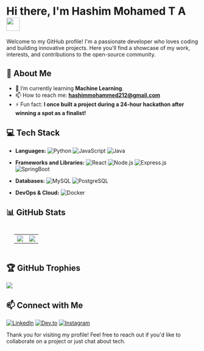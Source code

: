 # Hi there, I'm Hashim Mohamed T A <img src="https://media.giphy.com/media/hvRJCLFzcasrR4ia7z/giphy.gif" width="35">

Welcome to my GitHub profile! I'm a passionate developer who loves coding and building innovative projects. Here you'll find a showcase of my work, interests, and contributions to the open-source community.

## 🚀 About Me

- 🌱 I’m currently learning **Machine Learning**.
- 📫 How to reach me: **hashimmohammed212@gmail.com**
- ⚡ Fun fact: **I once built a project during a 24-hour hackathon after winning a spot as a finalist!**

## 💻 Tech Stack

- **Languages:** 
  ![Python](https://img.shields.io/badge/python-%2314354C.svg?style=for-the-badge&logo=python&logoColor=white)
  ![JavaScript](https://img.shields.io/badge/javascript-%23323330.svg?style=for-the-badge&logo=javascript&logoColor=%23F7DF1E)
  ![Java](https://img.shields.io/badge/java-%23ED8B00.svg?style=for-the-badge&logo=java&logoColor=white)
  
- **Frameworks and Libraries:**
  ![React](https://img.shields.io/badge/react-%2320232a.svg?style=for-the-badge&logo=react&logoColor=%2361DAFB)
  ![Node.js](https://img.shields.io/badge/node.js-%2343853D.svg?style=for-the-badge&logo=node.js&logoColor=white)
  ![Express.js](https://img.shields.io/badge/express.js-%23404d59.svg?style=for-the-badge&logo=express&logoColor=%2361DAFB)
  ![SpringBoot](https://img.shields.io/badge/SpringBoot-%236DB33F.svg?style=for-the-badge&logo=spring&logoColor=white)
  
- **Databases:**
  ![MySQL](https://img.shields.io/badge/mysql-%2300f.svg?style=for-the-badge&logo=mysql&logoColor=white)
  ![PostgreSQL](https://img.shields.io/badge/postgresql-%23316192.svg?style=for-the-badge&logo=postgresql&logoColor=white)

- **DevOps & Cloud:**
  ![Docker](https://img.shields.io/badge/docker-%230db7ed.svg?style=for-the-badge&logo=docker&logoColor=white)

## 📊 GitHub Stats
<table align="center" style="border-collapse: collapse; padding: 20px; border: none;">
  <tr>
    <td style="border: none;">
      <img style="border: none;" src="https://github-readme-stats.vercel.app/api?username=HashimCodeDev&show_icons=true&theme=radical">
    </td>
    <td style="border: none;">
      <img style="border: none;" src="https://github-readme-stats.vercel.app/api/top-langs/?username=HashimCodeDev&layout=compact&theme=radical">
    </td>
  </tr>
</table>


## 🏆 GitHub Trophies

<img src="https://github-profile-trophy.vercel.app/?username=HashimCodeDev&theme=dracula"/>

## 📫 Connect with Me

[![LinkedIn](https://img.shields.io/badge/LinkedIn-%230077B5.svg?style=for-the-badge&logo=linkedin&logoColor=white)](https://www.linkedin.com/in/hashimmohamedta/)
[![Dev.to](https://img.shields.io/badge/Dev.to-%23000.svg?style=for-the-badge&logo=dev.to&logoColor=white)](https://dev.to/hashimdev)
[![Instagram](https://img.shields.io/badge/Instagram-%23E4405F.svg?style=for-the-badge&logo=instagram&logoColor=white)](https://www.instagram.com/ha._shim_) 

Thank you for visiting my profile! Feel free to reach out if you'd like to collaborate on a project or just chat about tech.
